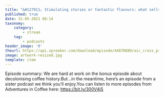 ```yaml
---
title: "&#127911; Stimulating stories or fantastic flavours: what sells coffee?"
published: true
date: 31-05-2021 08:14
taxonomy:
    category:
        - stream
    tag:
        - podcasts
header_image: '0'
theurl: https://api.spreaker.com/download/episode/44870889/aic_cross_promo_edit_2.mp3
image: artwork-resized.jpg
template: item
--- 
```

Episode summary: We are hard at work on the bonus episode about decolonising coffee history.But…in the meantime, here’s an episode from a sister podcast we think you’ll enjoy.You can listen to more episodes from Adventures in Coffee here: https://bit.ly/300V4jS
